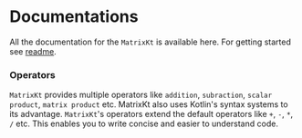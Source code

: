 # Documentations
All the documentation for the `MatrixKt` is available here. 
For getting started see [readme](./README.md).

### Operators
`MatrixKt` provides multiple operators like `addition`, `subraction`, `scalar product`, `matrix product` etc.
MatrixKt also uses Kotlin's syntax systems to its advantage. `MatrixKt`'s operators extend the default operators like `+`, `-`, `*`, `/` etc.
This enables you to write concise and easier to understand code.


